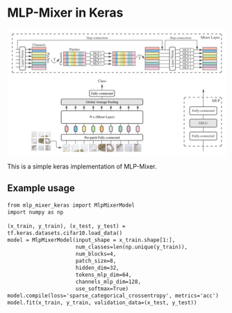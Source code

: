 # MLP-Mixer in Keras
<img align='center' src='mlp-mixer.png'>


This is a simple keras implementation of MLP-Mixer.

## Example usage
```
from mlp_mixer_keras import MlpMixerModel 
import numpy as np

(x_train, y_train), (x_test, y_test) = tf.keras.datasets.cifar10.load_data()
model = MlpMixerModel(input_shape = x_train.shape[1:],
                      num_classes=len(np.unique(y_train)), 
                      num_blocks=4, 
                      patch_size=8,
                      hidden_dim=32, 
                      tokens_mlp_dim=64,
                      channels_mlp_dim=128,
                      use_softmax=True)
model.compile(loss='sparse_categorical_crossentropy', metrics='acc')
model.fit(x_train, y_train, validation_data=(x_test, y_test))
```
